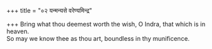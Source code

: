 +++
title = "०२ यन्मन्यसे वरेण्यमिन्द्र"

+++
Bring what thou deemest worth the wish, O Indra, that which is in heaven.  
     So may we know thee as thou art, boundless in thy munificence.